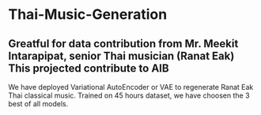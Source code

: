 # Thai-Music-Generation

## Greatful for data contribution from Mr. Meekit Intarapipat, senior Thai musician (Ranat Eak) </br> This projected contribute to AIB 
We have deployed Variational AutoEncoder or VAE to regenerate Ranat Eak Thai classical music. Trained on 45 hours dataset, we have choosen the 3 best of all models. 


